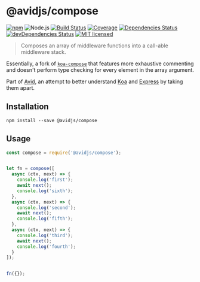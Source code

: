 # @avidjs/compose

[![npm](https://img.shields.io/npm/v/@avidjs/compose.svg?style=flat-square)](https://www.npmjs.com/package/@avidjs/compose)
![Node.js](https://img.shields.io/badge/node.js-%3E=_7.6.0-blue.svg?style=flat-square)
[![Build Status](https://img.shields.io/travis/avidjs/compose/master.svg?style=flat-square)](https://travis-ci.org/avidjs/compose) [![Coverage](https://img.shields.io/codecov/c/github/avidjs/compose.svg?style=flat-square)](https://codecov.io/gh/avidjs/compose)
[![Dependencies Status](https://david-dm.org/avidjs/compose/status.svg?style=flat-square)](https://david-dm.org/avidjs/compose)
[![devDependencies Status](https://david-dm.org/avidjs/compose/dev-status.svg?style=flat-square)](https://david-dm.org/avidjs/compose?type=dev)
[![MIT licensed](https://img.shields.io/badge/license-MIT-blue.svg?style=flat-square)](https://github.com/avidjs/compose/blob/master/LICENSE)

> Composes an array of middleware functions into a call-able middleware stack.

Essentially, a fork of [`koa-compose`](https://github.com/koajs/compose) that features more exhaustive commenting and doesn't perform type checking for every element in the array argument.

Part of [Avid](https://github.com/avidjs), an attempt to better understand [Koa](http://koajs.com/) and [Express](https://expressjs.com/) by taking them apart.

## Installation

```shell
npm install --save @avidjs/compose
```

## Usage

```javascript
const compose = require('@avidjs/compose');


let fn = compose([
  async (ctx, next) => {
    console.log('first');
    await next();
    console.log('sixth');
  },
  async (ctx, next) => {
    console.log('second');
    await next();
    console.log('fifth');
  },
  async (ctx, next) => {
    console.log('third');
    await next();
    console.log('fourth');
  }
]);


fn({});
```
